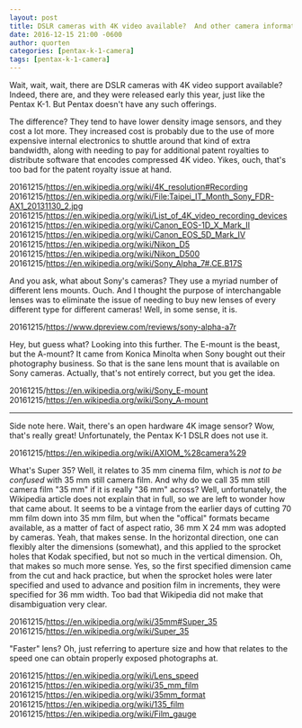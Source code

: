 ```yaml
---
layout: post
title: DSLR cameras with 4K video available?  And other camera information
date: 2016-12-15 21:00 -0600
author: quorten
categories: [pentax-k-1-camera]
tags: [pentax-k-1-camera]
---
```


Wait, wait, wait, there are DSLR cameras with 4K video support
available?  Indeed, there are, and they were released early this year,
just like the Pentax K-1.  But Pentax doesn't have any such offerings.

The difference?  They tend to have lower density image sensors, and
they cost a lot more.  They increased cost is probably due to the use
of more expensive internal electronics to shuttle around that kind of
extra bandwidth, along with needing to pay for additional patent
royalties to distribute software that encodes compressed 4K video.
Yikes, ouch, that's too bad for the patent royalty issue at hand.

20161215/https://en.wikipedia.org/wiki/4K_resolution#Recording  
20161215/https://en.wikipedia.org/wiki/File:Taipei_IT_Month_Sony_FDR-AX1_20131130_2.jpg  
20161215/https://en.wikipedia.org/wiki/List_of_4K_video_recording_devices  
20161215/https://en.wikipedia.org/wiki/Canon_EOS-1D_X_Mark_II  
20161215/https://en.wikipedia.org/wiki/Canon_EOS_5D_Mark_IV  
20161215/https://en.wikipedia.org/wiki/Nikon_D5  
20161215/https://en.wikipedia.org/wiki/Nikon_D500  
20161215/https://en.wikipedia.org/wiki/Sony_Alpha_7#.CE.B17S

And you ask, what about Sony's cameras?  They use a myriad number of
different lens mounts.  Ouch.  And I thought the purpose of
interchangable lenses was to eliminate the issue of needing to buy new
lenses of every different type for different cameras!  Well, in some
sense, it is.

20161215/https://www.dpreview.com/reviews/sony-alpha-a7r

<!-- more -->

Hey, but guess what?  Looking into this further.  The E-mount is the
beast, but the A-mount?  It came from Konica Minolta when Sony bought
out their photography business.  So that is the sane lens mount that
is available on Sony cameras.  Actually, that's not entirely correct,
but you get the idea.

20161215/https://en.wikipedia.org/wiki/Sony_E-mount  
20161215/https://en.wikipedia.org/wiki/Sony_A-mount

----------

Side note here.  Wait, there's an open hardware 4K image sensor?  Wow,
that's really great!  Unfortunately, the Pentax K-1 DSLR does not use
it.

20161215/https://en.wikipedia.org/wiki/AXIOM_%28camera%29

What's Super 35?  Well, it relates to 35 mm cinema film, which is _not
to be confused_ with 35 mm still camera film.  And why do we call 35
mm still camera film "35 mm" if it is really "36 mm" across?  Well,
unfortunately, the Wikipedia article does not explain that in full, so
we are left to wonder how that came about.  It seems to be a vintage
from the earlier days of cutting 70 mm film down into 35 mm film, but
when the "offical" formats became available, as a matter of fact of
aspect ratio, 36 mm X 24 mm was adopted by cameras.  Yeah, that makes
sense.  In the horizontal direction, one can flexibly alter the
dimensions (somewhat), and this applied to the sprocket holes that
Kodak specified, but not so much in the vertical dimension.  Oh, that
makes so much more sense.  Yes, so the first specified dimension came
from the cut and hack practice, but when the sprocket holes were later
specified and used to advance and position film in increments, they
were specified for 36 mm width.  Too bad that Wikipedia did not make
that disambiguation very clear.

20161215/https://en.wikipedia.org/wiki/35mm#Super_35  
20161215/https://en.wikipedia.org/wiki/Super_35

"Faster" lens?  Oh, just referring to aperture size and how that
relates to the speed one can obtain properly exposed photographs at.

20161215/https://en.wikipedia.org/wiki/Lens_speed  
20161215/https://en.wikipedia.org/wiki/35_mm_film  
20161215/https://en.wikipedia.org/wiki/35mm_format  
20161215/https://en.wikipedia.org/wiki/135_film  
20161215/https://en.wikipedia.org/wiki/Film_gauge
